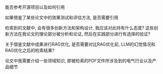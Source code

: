 能否参考开源项目以及如何引用

如果借鉴了某些论文中的效果测试和评估方法, 是否需要引用

检索到的文献中, 会有很多创新方法和架构设计, 我应该对此持有什么态度? 这些创新方法在我论文的理论部分被分析和论证, 然后在实践部分进行有选择的验证?

关于借鉴文献中成果进行RAG优化, 是否需要对比RAG优化前, LLM的幻觉情况和RAG优化之后的检索结果?

论文中我需要介绍一些领域知识, 即被检索的PDF文件所涉及到的电气行业以及产品细节





